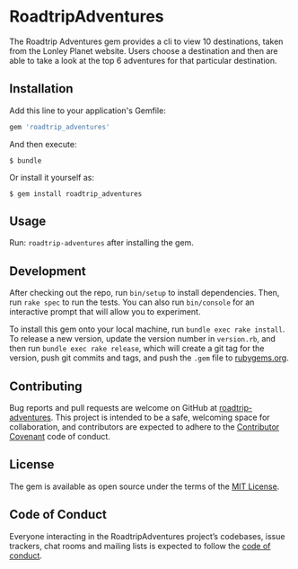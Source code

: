 # RoadtripAdventures

The Roadtrip Adventures gem provides a cli to view 10 destinations, taken from the Lonley Planet website. Users choose a destination and then are able to take a look at the top 6 adventures for that particular destination.

## Installation

Add this line to your application's Gemfile:

```ruby
gem 'roadtrip_adventures'
```

And then execute:

    $ bundle

Or install it yourself as:

    $ gem install roadtrip_adventures

## Usage

Run: `roadtrip-adventures` after installing the gem.

## Development

After checking out the repo, run `bin/setup` to install dependencies. Then, run `rake spec` to run the tests. You can also run `bin/console` for an interactive prompt that will allow you to experiment.

To install this gem onto your local machine, run `bundle exec rake install`. To release a new version, update the version number in `version.rb`, and then run `bundle exec rake release`, which will create a git tag for the version, push git commits and tags, and push the `.gem` file to [rubygems.org](https://rubygems.org).

## Contributing

Bug reports and pull requests are welcome on GitHub at [roadtrip-adventures](https://github.com/jstone18/roadtrip_adventures). This project is intended to be a safe, welcoming space for collaboration, and contributors are expected to adhere to the [Contributor Covenant](http://contributor-covenant.org) code of conduct.

## License

The gem is available as open source under the terms of the [MIT License](https://opensource.org/licenses/MIT).

## Code of Conduct

Everyone interacting in the RoadtripAdventures project’s codebases, issue trackers, chat rooms and mailing lists is expected to follow the [code of conduct](https://github.com/jstone18/roadtrip_adventures/blob/master/CODE_OF_CONDUCT.md).
